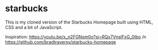 # starbucks

This is my cloned version of the Starbucks Homepage built using HTML, CSS and a bit of JavaScript.

Inspiration: 
https://youtu.be/x_n2FGNsm0o?si=RQx7VnslFxG_0Ibo /n
https://github.com/bradtraversy/starbucks-homepage
